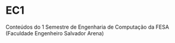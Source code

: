 # EC1
 Conteúdos do 1 Semestre de Engenharia de Computação da FESA (Faculdade Engenheiro Salvador Arena)
